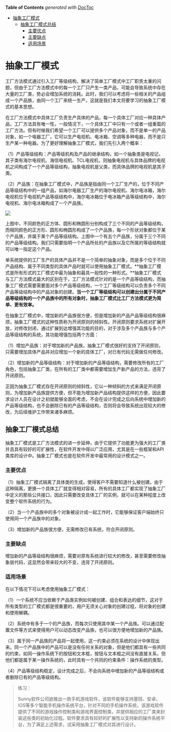<!-- START doctoc generated TOC please keep comment here to allow auto update -->
<!-- DON'T EDIT THIS SECTION, INSTEAD RE-RUN doctoc TO UPDATE -->
**Table of Contents**  *generated with [DocToc](https://github.com/thlorenz/doctoc)*

- [抽象工厂模式](#%E6%8A%BD%E8%B1%A1%E5%B7%A5%E5%8E%82%E6%A8%A1%E5%BC%8F)
  - [抽象工厂模式总结](#%E6%8A%BD%E8%B1%A1%E5%B7%A5%E5%8E%82%E6%A8%A1%E5%BC%8F%E6%80%BB%E7%BB%93)
    - [主要优点](#%E4%B8%BB%E8%A6%81%E4%BC%98%E7%82%B9)
    - [主要缺点](#%E4%B8%BB%E8%A6%81%E7%BC%BA%E7%82%B9)
    - [适用场景](#%E9%80%82%E7%94%A8%E5%9C%BA%E6%99%AF)

<!-- END doctoc generated TOC please keep comment here to allow auto update -->

# 抽象工厂模式

工厂方法模式通过引入工厂等级结构，解决了简单工厂模式中工厂职责太重的问题，但由于工厂方法模式中的每一个工厂只产生一类产品，可能会导致系统中存在大量的工厂类，势必会增加系统的消耗。此时，我们可以考虑将一些相关的产品组成一个产品族，由同一个工厂来统一生产，这就是我们本文将要学习的抽象工厂模式的基本思想。

在工厂方法模式中具体工厂负责生产具体的产品，每一个具体工厂对应一种具体产品，工厂方法具有唯一性，一般情况下，一个具体工厂中只有一个或者一组重载的工厂方法。但有时候我们希望一个工厂可以提供多个产品对象，而不是单一的产品对象，如一个电器工厂，它可以生产电视机、电冰箱、空调等多种电器，而不是只生产某一种电器。为了更好理解抽象工厂模式，我们先引入两个概率：

（1）产品等级结构：产品等级机构及产品的继承结构，如一个抽象类是电视记，其子类有海尔电视机、海信电视机、TCL电视机，则抽象电视机与具体品牌的电视机之间构成了一个产品等级结构，抽象电视机是父类，而具体品牌的电视机是其子类。

（2）产品族：在抽象工厂模式中，产品族是指由同一个工厂生产的，位于不同产品等级结构中的一组产品，如海尔电器工厂生产的海尔电视机、海尔电冰箱，海尔电视机位于电视机产品等级结构中，海尔电冰箱位于电冰箱产品等级结构中，海尔电视机、海尔电冰箱构成了一个产品族。

![](http://img.blog.csdn.net/20130713162941328?watermark/2/text/aHR0cDovL2Jsb2cuY3Nkbi5uZXQvTG92ZUxpb24=/font/5a6L5L2T/fontsize/400/fill/I0JBQkFCMA==/dissolve/70/gravity/SouthEast)

上图中，不同颜色的正方体、圆形和椭圆形分别构成了三个不同的产品等级结构，而相同颜色的正方形、圆形和椭圆形构成了一个产品族，每一个形状对象都位于某个产品族，并属于某个产品等级结构。上图中一个有五个产品族，分属于三个不同的产品等级结构。我们只需要指明一个产品所处的产品族以及它所属的等级结构就可以唯一指定这个产品。

单系统提供的工厂生产的具体产品并不是一个简单的抽象对象，而是多个位于不同产品结构、属于不同类型的具体产品时就可以使用抽象工厂模式。**抽象工厂模式是所有形式的工厂模式中最为抽象和最具一般性的一种形式。**抽象工厂模式与工厂方法模式最大的区别在于，工厂方法模式针对的是一个产品等级结构，而抽象工厂模式需要需要面对多个产品等级结构，一个工厂等级结构可以负责多个不同产品等级结构中的产品对象的创建。**当一个工厂等级结构可以创建出分属于不同产品等级结构的一个产品族中的所有对象时，抽象工厂模式比工厂方法模式更为简单、更有效率。**

在抽象工厂模式中，增加新的产品族很方便，但是增加新的产品产品等级结构很麻烦，抽象工厂模式的这种性质称为开闭原则的倾斜性。开闭原则要求系统对扩展开放，对修改封闭，通过扩展到达增强其功能的目的，对于涉及多个产品族与多个产品等级结构的系统，其功能增强包括两个方面：

（1）增加产品族：对于增加新的产品族，抽象工厂模式很好的支持了开闭原则，只需要增加具体产品并对应增加一个新的具体工厂，对已有代码无需做任何修改。

（2）增加新的产品等级结构：对于增加新的产品等级结构，需要修改所有的工厂角色，包括抽象工厂类，在所有的工厂类中都需要增加生产新产品的方法，违背了开闭原则。

正因为抽象工厂模式存在开闭原则的倾斜性，它以一种倾斜的方式来满足开闭原则，为增加新产品族提供方便，但不能为增加新产品结构提供这样的方便，因此要求设计人员在设计之初就能够全面的考虑，不会在设计完成之后向系统中增加新的产品等级结构，也不会删除已有的产品等级结构，否则将会导致系统出现较大的修改，为后续维护工作带来诸多麻烦。

## 抽象工厂模式总结

抽象工厂模式是工厂方法模式的进一步延伸，由于它提供了功能更为强大的工厂类并且具有较好的可扩展性，在软件开发中得以广泛应用，尤其是在一些框架和API类库的设计中。抽象工厂模式也是在软件开发中最常用的设计模式之一。

### 主要优点

（1）抽象工厂模式隔离了具体类的生成，使得客户不需要知道什么被创建。由于这种隔离，更换一个具体工厂就变得相对容易，所有的具体工厂都实现了抽象工厂中定义的那些公共接口，因此只需要改变具体工厂的实例，就可以在某种程度上改变整个软件系统的行为。

（2）当一个产品族中的多个对象被设计成一起工作时，它能够保证客户端始终只使用同一个产品族中的对象。

（3）增加新的产品族很方便，无需修改已有系统，符合开闭原则。

### 主要缺点

增加新的产品等级结构很麻烦，需要对原有系统进行较大的修改，甚至需要修改抽象层代码，这显然会带来较大的不变，违背了开闭原则。

### 适用场景

在以下情况下可以考虑使用抽象工厂模式：

（1）一个系统不应当依赖于产品类实例如何被创建、组合和表达的细节，这对于所有类型的工厂模式都是很重要的，用户无须关心对象的创建过程，将对象的创建和使用解耦。

（2）系统中有多于一个的产品族，而每次只使用其中某一个产品族。可以通过配置文件等方式来使得用户可以动态改变产品族，也可以很方便地增加新的产品族。

（3）属于同一产品族的产品将一起使用，这一约束必须在系统的设计中体现出来。同一个产品族中的产品可以是没有任何关系的对象，但是他们都具有一些共同的约束，如同一操作系统下的按钮和文本框，按钮与文本框之间没有直接关系，但他们都是属于某一操作系统的，此时具有一个共同的约束条件：操作系统的类型。

（4）产品等级结构稳定，设计完成之后，不会向系统中增加新的产品等级结构或者删除已有的产品等级结构。

> 练习：
>
> Sunny软件公司欲推出一款手机游戏软件，该软件能够支持塞班、安卓、IOS等多个智能手机操作系统平台，针对不同的手机操作系统，该游戏软件提供了不同的游戏操作控制类和游戏界面控制类，并提供相应的工厂类来封装这些类的初始化过程。软件要求具有较好的扩展性以支持新的操作系统平台，为了满足上述需求，试采用抽象工厂模式对其进行设计。



